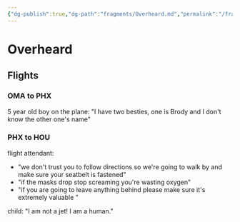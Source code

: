 ```yaml
---
{"dg-publish":true,"dg-path":"fragments/Overheard.md","permalink":"/fragments/overheard/","created":"2024-12-20T20:19:20.393-05:00","updated":"2025-02-01T01:30:15.998-05:00"}
---
```



# Overheard

## Flights

### OMA to PHX

5 year old boy on the plane: "I have two besties, one is Brody and I don't know the other one's name"

### PHX to HOU
flight attendant: 
- "we don't trust you to follow directions so we're going to walk by and make sure your seatbelt is fastened"
- "if the masks drop stop screaming you're wasting oxygen"
- "if you are going to leave anything behind please make sure it's extremely valuable "

child: "I am not a jet! I am a human."